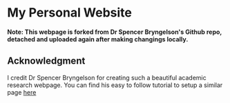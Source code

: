 # My Personal Website

**Note: This webpage is forked from Dr Spencer Bryngelson's Github repo, detached and uploaded again after making changings locally.**

## Acknowledgment

I credit Dr Spencer Bryngelson for creating such a beautiful academic research webpage. You can find his easy to follow tutorial to setup a similar page <a href="https://bryngelson-research.com/aboutwebsite.html" target="_blank">here</a>

